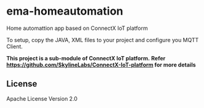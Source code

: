 # ema-homeautomation
Home automattion app based on ConnectX IoT platform

To setup, copy the JAVA, XML files to your project and configure you MQTT Client.

**This project is a sub-module of ConnectX IoT platform.**
**Refer https://github.com/SkylineLabs/ConnectX-IoT-platform for more details**


License
-------

Apache License Version 2.0
